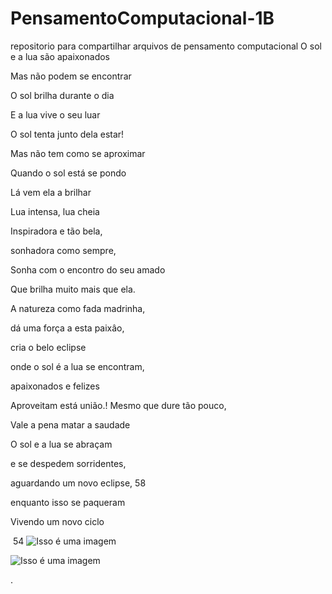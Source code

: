 # PensamentoComputacional-1B
repositorio para compartilhar arquivos de pensamento computacional 
O sol e a lua são apaixonados

Mas não podem se encontrar

O sol brilha durante o dia

E a lua vive o seu luar

O sol tenta junto dela estar!

Mas não tem como se aproximar

Quando o sol está se pondo

Lá vem ela a brilhar

Lua intensa, lua cheia

Inspiradora e tão bela,

sonhadora como sempre,

Sonha com o encontro do seu amado

Que brilha muito mais que ela.

A natureza como fada madrinha,

dá uma força a esta paixâo,

cria o belo eclipse 

onde o sol é a lua se encontram,

apaixonados e felizes 

Aproveitam está união.!
Mesmo que dure tão pouco,

Vale a pena matar a saudade

O sol e a lua se abraçam 

e se despedem sorridentes,

aguardando um novo eclipse,
58

enquanto isso se paqueram

Vivendo um novo ciclo 

​
54
![Isso é uma imagem](https://geeta.com.br/a-simbologia-da-uniao-do-sol-e-da-lua/)



![Isso é uma imagem](https://aempreendedora.com.br/os-eternos-enamorados-a-paixao-do-sol-pela-lua/)


.
